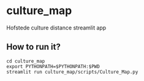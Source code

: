# culture_map
Hofstede culture distance streamlit app

## How to run it?

```
cd culture_map
export PYTHONPATH=$PYTHONPATH:$PWD
streamlit run culture_map/scripts/Culture_Map.py
```